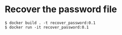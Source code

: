 # Recover the password file

```
$ docker build . -t recover_password:0.1
$ docker run -it recover_password:0.1
```
